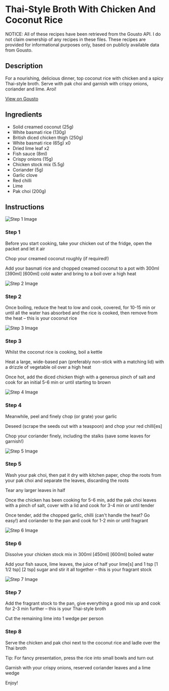 # Thai-Style Broth With Chicken And Coconut Rice

NOTICE: All of these recipes have been retrieved from the Gousto API. I do not claim ownership of any recipes in these files. These recipes are provided for informational purposes only, based on publicly available data from Gousto.

## Description

For a nourishing, delicious dinner, top coconut rice with chicken and a spicy Thai-style broth. Serve with pak choi and garnish with crispy onions, coriander and lime. Aroi! 

[View on Gousto](https://www.gousto.co.uk/recipes/cookbook/thai-broth-with-crispy-chicken-coconut-rice)

## Ingredients

- Solid creamed coconut (25g)
- White basmati rice (130g)
- British diced chicken thigh (250g)
- White basmati rice (65g) x0
- Dried lime leaf x2
- Fish sauce (8ml)
- Crispy onions (15g)
- Chicken stock mix (5.5g)
- Coriander (5g)
- Garlic clove
- Red chilli
- Lime
- Pak choi (200g)

## Instructions

![Step 1 Image](https://production-media.gousto.co.uk/cms/recipe-step-image/step-1-1732621445982-x200.jpg)

### Step 1

Before you start cooking, take your chicken out of the fridge, open the packet and let it air

Chop your creamed coconut roughly (if required!)

Add your basmati rice and chopped creamed coconut to a pot with 300ml <span class="text-purple">[390ml] </span><span class="text-danger">[600ml]</span> cold water and bring to a boil over a high heat

![Step 2 Image](https://production-media.gousto.co.uk/cms/recipe-step-image/step-2-1732621451675-x200.jpg)

### Step 2

Once boiling, reduce the heat to low and cook, covered, for 10-15 min or until all the water has absorbed and the rice is cooked, then remove from the heat – this is your coconut rice

![Step 3 Image](https://production-media.gousto.co.uk/cms/recipe-step-image/step-3-1732621462158-x200.jpg)

### Step 3

Whilst the coconut rice is cooking, boil a kettle

Heat a large, wide-based pan (preferably non-stick with a matching lid) with a drizzle of vegetable oil over a high heat

Once hot, add the diced chicken thigh with a generous pinch of salt and cook for an initial 5-6 min or until starting to brown

![Step 4 Image](https://production-media.gousto.co.uk/cms/recipe-step-image/step-4-1595259348455-x200.jpg)

### Step 4

Meanwhile, peel and finely chop (or grate) your garlic

Deseed (scrape the seeds out with a teaspoon) and chop your red chilli[es]

Chop your coriander finely, including the stalks (save some leaves for garnish!)

![Step 5 Image](https://production-media.gousto.co.uk/cms/recipe-step-image/step-5-1732621476049-x200.jpg)

### Step 5

Wash your pak choi, then pat it dry with kitchen paper, chop the roots from your pak choi and separate the leaves, discarding the roots

Tear any larger leaves in half

Once the chicken has been cooking for 5-6 min, add the pak choi leaves with a pinch of salt, cover with a lid and cook for 3-4 min or until tender

Once tender, add the chopped garlic, chilli (can't handle the heat? Go easy!) and coriander to the pan and cook for 1-2 min or until fragrant

![Step 6 Image](https://production-media.gousto.co.uk/cms/recipe-step-image/step-6-1732621486086-x200.jpg)

### Step 6

Dissolve your chicken stock mix in 300ml<span class="text-purple"> [450ml]</span> <span class="text-danger">[600ml] </span>boiled water

Add your fish sauce, lime leaves, the juice of half your lime[s] and 1 tsp <span class="text-purple">[1 1/2 tsp]</span> <span class="text-danger">[2 tsp]</span> sugar and stir it all together – this is your fragrant stock

![Step 7 Image](https://production-media.gousto.co.uk/cms/recipe-step-image/step-7-1732621490477-x200.jpg)

### Step 7

Add the fragrant stock to the pan, give everything a good mix up and cook for 2-3 min further – this is your Thai-style broth

Cut the remaining lime into 1 wedge per person

### Step 8

Serve the chicken and pak choi next to the coconut rice and ladle over the Thai broth

Tip: For fancy presentation, press the rice into small bowls and turn out

Garnish with your crispy onions, reserved coriander leaves and a lime wedge

Enjoy!

